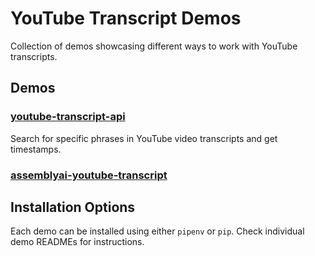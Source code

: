 # YouTube Transcript Demos

Collection of demos showcasing different ways to work with YouTube transcripts.

## Demos

### [youtube-transcript-api](youtube-transcript-api/README.md)
Search for specific phrases in YouTube video transcripts and get timestamps.

### [assemblyai-youtube-transcript](assemblyai-youtube-transcript/README.md)

## Installation Options
Each demo can be installed using either `pipenv` or `pip`. Check individual demo READMEs for instructions.
